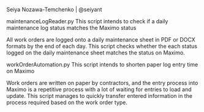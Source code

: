 Seiya Nozawa-Temchenko | @seiyant

maintenanceLogReader.py
This script intends to check if a daily maintenance log status matches the Maximo status

All work orders are logged onto a daily maintenance sheet in PDF or DOCX formats by the end of each day.
This script checks whether the each status logged on the daily maintenance sheet matches the status on Maximo.



workOrderAutomation.py
This script intends to shorten paper log entry time on Maximo

Work orders are written on paper by contractors, and the entry process into Maximo is a repetitive process with a lot of waiting for entries to load and update. 
This script manages to quickly transfer entered information in the process required based on the work order type.